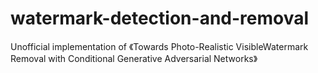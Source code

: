 # watermark-detection-and-removal
Unofficial implementation of 《Towards Photo-Realistic VisibleWatermark Removal with Conditional Generative Adversarial Networks》
